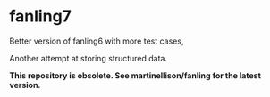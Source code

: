 fanling7
========

Better version of fanling6 with more test cases,

Another attempt at storing structured data.

**This repository is obsolete. See martinellison/fanling for the latest version.**
